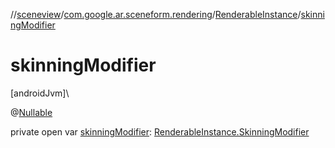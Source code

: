 //[sceneview](../../../index.md)/[com.google.ar.sceneform.rendering](../index.md)/[RenderableInstance](index.md)/[skinningModifier](skinning-modifier.md)

# skinningModifier

[androidJvm]\

@[Nullable](https://developer.android.com/reference/kotlin/androidx/annotation/Nullable.html)

private open var [skinningModifier](skinning-modifier.md): [RenderableInstance.SkinningModifier](-skinning-modifier/index.md)
